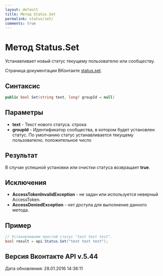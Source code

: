 ```yaml
---
layout: default
title: Метод Status.Set
permalink: status/set/
comments: true
---
```

# Метод Status.Set
Устанавливает новый статус текущему пользователю или сообществу.

Страница документации ВКонтакте [status.set](https://vk.com/dev/status.set).

## Синтаксис
``` csharp
public bool Set(string text, long? groupId = null)
```

## Параметры
+ **text** - Текст нового статуса. строка
+ **groupId** - Идентификатор сообщества, в котором будет установлен статус. По умолчанию статус устанавливается текущему пользователю. положительное число

## Результат
В случае успешной установки или очистки статуса возвращает **true**.

## Исключения
+ **AccessTokenInvalidException** - не задан или используется неверный AccessToken.
+ **AccessDeniedException** - нет доступа для выполнение данного метода.

## Пример
```csharp
// Устанавливаем простой статус "test test test".
bool result = api.Status.Set("test test test");

```

## Версия Вконтакте API v.5.44
Дата обновления: 28.01.2016 14:36:11
